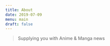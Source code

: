 ```yaml
---
title: About
date: 2019-07-09
menu: main
draft: false
---
```

> Supplying you with Anime & Manga news